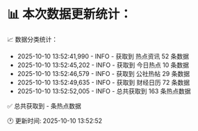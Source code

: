 📊 本次数据更新统计：
==========================

📈 数据分类统计：
- 2025-10-10 13:52:41,990 - INFO - 获取到 热点资讯 52 条数据
- 2025-10-10 13:52:45,202 - INFO - 获取到 今日热点 10 条数据
- 2025-10-10 13:52:46,579 - INFO - 获取到 公社热帖 29 条数据
- 2025-10-10 13:52:49,635 - INFO - 获取到 财经日历 72 条数据
- 2025-10-10 13:52:52,005 - INFO - 总共获取到 163 条热点数据

✅ 总共获取到 - 条热点数据

🕐 更新时间: 2025-10-10 13:52:52
